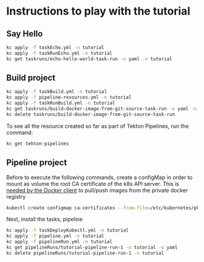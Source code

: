 # Instructions to play with the tutorial

## Say Hello

```bash
kc apply -f taskEcho.yml -n tutorial
kc apply -f taskRunEcho.yml -n tutorial
kc get taskruns/echo-hello-world-task-run -o yaml -n tutorial
```

## Build project
```bash
kc apply -f taskBuild.yml -n tutorial
kc apply -f pipeline-resources.yml -n tutorial
kc apply -f taskRunBuild.yml -n tutorial
kc get taskruns/build-docker-image-from-git-source-task-run -o yaml -n tutorial
kc delete taskruns/build-docker-image-from-git-source-task-run
```

To see all the resource created so far as part of Tekton Pipelines, run the command:

```bash
kc get tekton-pipelines
```

## Pipeline project

Before to execute the following commands, create a configMap in order to mount as volume the root CA certificate of the k8s API server.
This is [needed by the Docker client](https://github.com/GoogleContainerTools/kaniko/pull/169) to pull/push images from the private docker registry

```bash
kubectl create configmap ca-certificates --from-file=/etc/kubernetes/pki/ca.crt -n tutorial
```

Next, install the tasks, pipeline

```bash
kc apply -f taskDeployKubectl.yml -n tutorial
kc apply -f pipeline.yml -n tutorial
kc apply -f pipelineRun.yml -n tutorial
kc get pipelineRuns/tutorial-pipeline-run-1 -n tutorial -o yaml
kc delete pipelineRuns/tutorial-pipeline-run-1 -n tutorial
```


